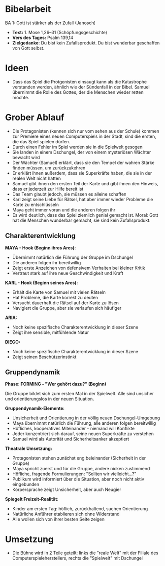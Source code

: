 # Bibelarbeit
BA 1: Gott ist stärker als der Zufall (Janosch)
- **Text:** 1. Mose 1,26–31 (Schöpfungsgeschichte)
- **Vers des Tages:** Psalm 139,14
- **Zielgedanke:** Du bist kein Zufallsprodukt. Du bist wunderbar geschaffen von Gott selbst.

# Ideen

- Dass das Spiel die Protgonisten einsaugt kann als die Katastrophe verstanden werden, ähnlich wie der Sündenfall in der Bibel. Samuel übernimmt die Rolle des Gottes, der die Menschen wieder retten möchte.

# Grober Ablauf

- Die Protagonisten (kennen sich nur vom sehen aus der Schule) kommen zur Premiere eines neuen Computerspiels in der Stadt, sind die ersten, die das Spiel spielen dürfen.
- Durch einen Fehler im Spiel werden sie in die Spielwelt gesogen
- Sie landen in einem Dschungel, der von einem mysteriösen Wächter bewacht wird
- Der Wächter (Samuel) erklärt, dass sie den Tempel der wahren Stärke finden müssen, um zurückzukehren
- Er erklärt ihnen außerdem, dass sie Superkräfte haben, die sie in der realen Welt nicht hatten
- Samuel gibt ihnen den ersten Teil der Karte und gibt ihnen den Hinweis, dass er jederzeit zur Hilfe bereit ist
- Das Team glaubt jedoch, sie müssen es alleine schaffen
- Karl zeigt seine Liebe für Rätsel, hat aber immer wieder Probleme die Karte zu entschlüsseln
- Maya geht immer voran und die anderen folgen ihr
- Es wird deutlich, dass das Spiel ziemlich genial gemacht ist. Moral: Gott hat die Menschen wunderbar gemacht, sie sind kein Zufallsprodukt.

## Charakterentwicklung

**MAYA - Hook (Beginn ihres Arcs):**
- Übernimmt natürlich die Führung der Gruppe im Dschungel
- Die anderen folgen ihr bereitwillig
- Zeigt erste Anzeichen von defensivem Verhalten bei kleiner Kritik
- Vertraut stark auf ihre neue Geschwindigkeit und Kraft

**KARL - Hook (Beginn seines Arcs):**
- Erhält die Karte von Samuel mit vielen Rätseln
- Hat Probleme, die Karte korrekt zu deuten
- Versucht dauerhaft die Rätsel auf der Karte zu lösen
- Navigiert die Gruppe, aber sie verlaufen sich häufiger

**ARIA:**
- Noch keine spezifische Charakterentwicklung in dieser Szene
- Zeigt ihre sensible, mitfühlende Natur

**DIEGO:**
- Noch keine spezifische Charakterentwicklung in dieser Szene
- Zeigt seinen Beschützerinstinkt

## Gruppendynamik

**Phase: FORMING - "Wer gehört dazu?" (Beginn)**

Die Gruppe bildet sich zum ersten Mal in der Spielwelt. Alle sind unsicher und orientierungslos in der neuen Situation.

**Gruppendynamik-Elemente:**
- Unsicherheit und Orientierung in der völlig neuen Dschungel-Umgebung
- Maya übernimmt natürlich die Führung, alle anderen folgen bereitwillig
- Höfliches, kooperatives Miteinander - niemand will Konflikte
- Jeder konzentriert sich darauf, seine neuen Superkräfte zu verstehen
- Samuel wird als Autorität und Sicherheitsanker akzeptiert

**Theatrale Umsetzung:**
- Protagonisten stehen zunächst eng beieinander (Sicherheit in der Gruppe)
- Maya spricht zuerst und für die Gruppe, andere nicken zustimmend
- Höfliche, fragende Formulierungen: "Sollten wir vielleicht...?"
- Publikum wird informiert über die Situation, aber noch nicht aktiv eingebunden
- Körpersprache zeigt Unsicherheit, aber auch Neugier

**Spiegelt Freizeit-Realität:**
- Kinder am ersten Tag: höflich, zurückhaltend, suchen Orientierung
- Natürliche Anführer etablieren sich ohne Widerstand
- Alle wollen sich von ihrer besten Seite zeigen

# Umsetzung

- Die Bühne wird in 2 Teile geteilt: links die "reale Welt" mit der Filiale des Computerspieleherstellers, rechts die "Spielwelt" mit Dschungel
